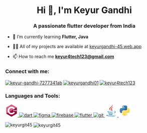 <h1 align="center">Hi 👋, I'm Keyur Gandhi</h1>
<h3 align="center">A passionate flutter developer from India</h3>

- 🌱 I’m currently learning **Flutter, Java**

- 👨‍💻 All of my projects are available at [keyurgandhi-45.web.app](keyurgandhi-45.web.app)

- 📫 How to reach me **keyur4tech123@gmail.com**

<h3 align="left">Connect with me:</h3>
<p align="left">
<a href="https://linkedin.com/in/keyur-gandhi-7277341ab" target="blank"><img align="center" src="https://raw.githubusercontent.com/rahuldkjain/github-profile-readme-generator/master/src/images/icons/Social/linked-in-alt.svg" alt="keyur-gandhi-7277341ab" height="30" width="40" /></a>
<a href="https://instagram.com/keyurgandhi01" target="blank"><img align="center" src="https://raw.githubusercontent.com/rahuldkjain/github-profile-readme-generator/master/src/images/icons/Social/instagram.svg" alt="keyurgandhi01" height="30" width="40" /></a>
<a href="https://www.hackerrank.com/keyur4tech123" target="blank"><img align="center" src="https://raw.githubusercontent.com/rahuldkjain/github-profile-readme-generator/master/src/images/icons/Social/hackerrank.svg" alt="keyur4tech123" height="30" width="40" /></a>
</p>

<h3 align="left">Languages and Tools:</h3>
<p align="left"> <a href="https://www.w3schools.com/cpp/" target="_blank"> <img src="https://raw.githubusercontent.com/devicons/devicon/master/icons/cplusplus/cplusplus-original.svg" alt="cplusplus" width="40" height="40"/> </a> <a href="https://dart.dev" target="_blank"> <img src="https://www.vectorlogo.zone/logos/dartlang/dartlang-icon.svg" alt="dart" width="40" height="40"/> </a> <a href="https://www.figma.com/" target="_blank"> <img src="https://www.vectorlogo.zone/logos/figma/figma-icon.svg" alt="figma" width="40" height="40"/> </a> <a href="https://firebase.google.com/" target="_blank"> <img src="https://www.vectorlogo.zone/logos/firebase/firebase-icon.svg" alt="firebase" width="40" height="40"/> </a> <a href="https://flutter.dev" target="_blank"> <img src="https://www.vectorlogo.zone/logos/flutterio/flutterio-icon.svg" alt="flutter" width="40" height="40"/> </a> <a href="https://git-scm.com/" target="_blank"> <img src="https://www.vectorlogo.zone/logos/git-scm/git-scm-icon.svg" alt="git" width="40" height="40"/> </a> <a href="https://www.java.com" target="_blank"> <img src="https://raw.githubusercontent.com/devicons/devicon/master/icons/java/java-original.svg" alt="java" width="40" height="40"/> </a> <a href="https://www.python.org" target="_blank"> <img src="https://raw.githubusercontent.com/devicons/devicon/master/icons/python/python-original.svg" alt="python" width="40" height="40"/> </a> </p>

<p><img align="left" src="https://github-readme-stats.vercel.app/api/top-langs?username=keyurgit45&show_icons=true&locale=en&layout=compact" alt="keyurgit45" /></p>


<p>&nbsp;<img align="center" src="https://github-readme-stats.vercel.app/api?username=keyurgit45&show_icons=true&locale=en" alt="keyurgit45" /></p>
